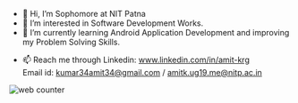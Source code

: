 - 👋 Hi, I’m Sophomore at NIT Patna
- 👀 I’m interested in Software Development Works.
- 🌱 I’m currently learning Android Application Development and improving my Problem Solving Skills.
<!--- - 💞️ I’m looking to collaborate on ... --->
- 📫 Reach me through
    Linkedin: www.linkedin.com/in/amit-krg  
    Email id: kumar34amit34@gmail.com / amitk.ug19.me@nitp.ac.in
<div>
    <img src="https://hitwebcounter.com/counter/counter.php?page=7818788&style=0001&nbdigits=5&type=page&initCount=0" title="Free Counter" Alt="web counter"   border="0" />
 </div>
<!---
Amitkumar345/Amitkumar345 is a ✨ special ✨ repository because its `README.md` (this file) appears on your GitHub profile.
You can click the Preview link to take a look at your changes.
--->
